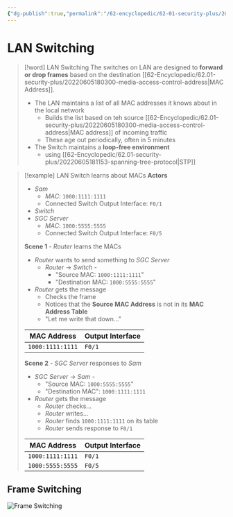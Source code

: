 ```yaml
---
{"dg-publish":true,"permalink":"/62-encyclopedic/62-01-security-plus/20220605180848-lan-switching/","dgHomeLink":true,"dgPassFrontmatter":false}
---
```



# LAN Switching

>[!word] LAN Switching
> The switches on LAN are designed to **forward or drop frames** based on the destination [[62-Encyclopedic/62.01-security-plus/20220605180300-media-access-control-address|MAC Address]]. 
> - The LAN maintains a list of all MAC addresses it knows about in the local network 
>     - Builds the list based on teh source [[62-Encyclopedic/62.01-security-plus/20220605180300-media-access-control-address|MAC address]] of incoming traffic 
>     - These age out periodically, often in 5 minutes 
> - The Switch maintains a **loop-free environment**
>     - using [[62-Encyclopedic/62.01-security-plus/20220605181153-spanning-tree-protocol|STP]]  

> [!example] LAN Switch learns about MACs 
> **Actors**
> - *Sam* 
>     - *MAC*: `1000:1111:1111`
>     - Connected Switch Output Interface: `F0/1`
> - *Switch*
> - *SGC Server* 
>     - *MAC*: `1000:5555:5555`
>     - Connected Switch Output Interface: `F0/5`
> 
> **Scene 1** - *Router* learns the MACs 
> - *Router* wants to send something to *SGC Server*
>     - *Router* -> *Switch* - 
>         - "Source MAC: `1000:1111:1111`"
>         - "Destination MAC: `1000:5555:5555`" 
> - *Router* gets the message 
>     - Checks the frame 
>     - Notices that the **Source MAC Address** is not in its **MAC Address Table**
>     - "Let me write that down…"
> 
> | MAC Address | Output Interface |
> | -------------- | ----------------- |
> | `1000:1111:1111` | `F0/1` | 
>
> **Scene 2** - *SGC Server* responses to *Sam*
> - *SGC Server* -> *Sam* - 
>     - "Source MAC: `1000:5555:5555`"
>     - "Destination MAC": `1000:1111:1111`
> - *Router* gets the message 
>     - *Router* checks… 
>     - *Router* writes…
>     - *Router* finds `1000:1111:1111` on its table 
>     - *Router* sends response to `F0/1`
> 
> | MAC Address | Output Interface |
> | -------------- | ----------------- |
> | `1000:1111:1111` | `F0/1` | 
> | `1000:5555:5555` |`F0/5`|

## Frame Switching

![Frame Switching](https://raw.githubusercontent.com/SheepYY039/PicGo-images/main/img/20220605183128.png)
